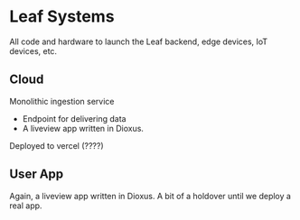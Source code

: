 # Leaf Systems

All code and hardware to launch the Leaf backend, edge devices, IoT devices, etc.


## Cloud

Monolithic ingestion service

- Endpoint for delivering data
- A liveview app written in Dioxus.

Deployed to vercel (????)



## User App

Again, a liveview app written in Dioxus. A bit of a holdover until we deploy a real app.
